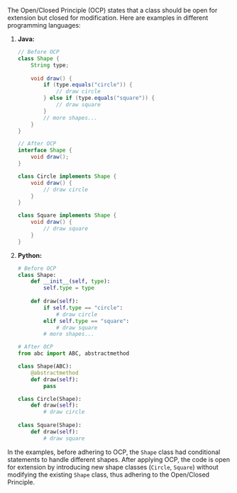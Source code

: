 The Open/Closed Principle (OCP) states that a class should be open for extension but closed for modification. Here are examples in different programming languages:

1. **Java:**
   ```java
   // Before OCP
   class Shape {
       String type;
       
       void draw() {
           if (type.equals("circle")) {
               // draw circle
           } else if (type.equals("square")) {
               // draw square
           }
           // more shapes...
       }
   }
   
   // After OCP
   interface Shape {
       void draw();
   }
   
   class Circle implements Shape {
       void draw() {
           // draw circle
       }
   }
   
   class Square implements Shape {
       void draw() {
           // draw square
       }
   }
   ```

2. **Python:**
   ```python
   # Before OCP
   class Shape:
       def __init__(self, type):
           self.type = type
       
       def draw(self):
           if self.type == "circle":
               # draw circle
           elif self.type == "square":
               # draw square
           # more shapes...
   
   # After OCP
   from abc import ABC, abstractmethod
   
   class Shape(ABC):
       @abstractmethod
       def draw(self):
           pass
   
   class Circle(Shape):
       def draw(self):
           # draw circle
           
   class Square(Shape):
       def draw(self):
           # draw square
   ```

In the examples, before adhering to OCP, the `Shape` class had conditional statements to handle different shapes. After applying OCP, the code is open for extension by introducing new shape classes (`Circle`, `Square`) without modifying the existing `Shape` class, thus adhering to the Open/Closed Principle.